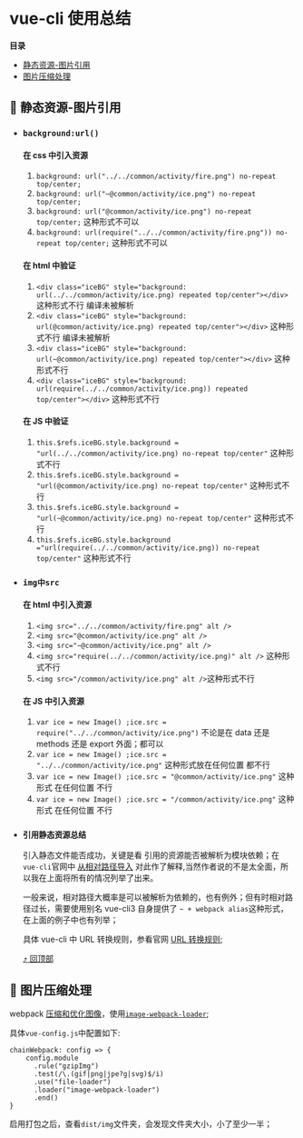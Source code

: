 # vue-cli 使用总结

**<span id="top">目录</span>**

- [静态资源-图片引用](#1)
- [图片压缩处理](#gzipImg)

## <span id="1">:palm_tree: 静态资源-图片引用 </span>

- ### `background:url()`

  #### 在 css 中引入资源

  1. `background: url("../../common/activity/fire.png") no-repeat top/center;`
  2. `background: url("~@common/activity/ice.png") no-repeat top/center;`
  3. `background: url("@common/activity/ice.png") no-repeat top/center;` 这种形式不可以
  4. `background: url(require("../../common/activity/fire.png")) no-repeat top/center;` 这种形式不可以

  #### 在 html 中验证

  1. `<div class="iceBG" style="background: url(../../common/activity/ice.png) repeated top/center"></div>` 这种形式不行 编译未被解析
  2. `<div class="iceBG" style="background: url(@common/activity/ice.png) repeated top/center"></div>` 这种形式不行 编译未被解析
  3. `<div class="iceBG" style="background: url(~@common/activity/ice.png) repeated top/center"></div>` 这种形式不行
  4. `<div class="iceBG" style="background: url(require(../../common/activity/ice.png)) repeated top/center"></div>` 这种形式不行

  #### 在 JS 中验证

  1. `this.$refs.iceBG.style.background = "url(../../common/activity/ice.png) no-repeat top/center"` 这种形式不行
  2. `this.$refs.iceBG.style.background = "url(@common/activity/ice.png) no-repeat top/center"` 这种形式不行
  3. `this.$refs.iceBG.style.background = "url(~@common/activity/ice.png) no-repeat top/center"` 这种形式不行
  4. `this.$refs.iceBG.style.background ="url(require(../../common/activity/ice.png)) no-repeat top/center"` 这种形式不行

- ### `img中src`

  #### 在 html 中引入资源

  1. `<img src="../../common/activity/fire.png" alt />`
  2. `<img src="@common/activity/ice.png" alt />`
  3. `<img src="~@common/activity/ice.png" alt />`
  4. `<img src="require(../../common/activity/ice.png)" alt />` 这种形式不行
  5. `<img src="/common/activity/ice.png" alt />`这种形式不行

  #### 在 JS 中引入资源

  1. `var ice = new Image() ;ice.src = require("../../common/activity/ice.png")` 不论是在 data 还是 methods 还是 export 外面；都可以
  2. `var ice = new Image() ;ice.src = "../../common/activity/ice.png"` 这种形式放在任何位置 都不行
  3. `var ice = new Image() ;ice.src = "@common/activity/ice.png"` 这种形式 在任何位置 不行
  4. `var ice = new Image() ;ice.src = "/common/activity/ice.png"` 这种形式 在任何位置 不行

- ### `引用静态资源总结`

  引入静态文件能否成功，关键是看 引用的资源能否被解析为模块依赖；在`vue-cli`官网中 [从相对路径导入](https://cli.vuejs.org/zh/guide/html-and-static-assets.html#%E4%BB%8E%E7%9B%B8%E5%AF%B9%E8%B7%AF%E5%BE%84%E5%AF%BC%E5%85%A5) 对此作了解释,当然作者说的不是太全面，所以我在上面将所有的情况列举了出来。

  一般来说，相对路径大概率是可以被解析为依赖的，也有例外；但有时相对路径过长，需要使用别名 vue-cli3 自身提供了 `~ + webpack alias`这种形式，在上面的例子中也有列举；

  具体 vue-cli 中 URL 转换规则，参看官网 [URL 转换规则](https://cli.vuejs.org/zh/guide/html-and-static-assets.html#url-%E8%BD%AC%E6%8D%A2%E8%A7%84%E5%88%99);

  [:arrow_heading_up: 回顶部](#top)

## <span id="gzipImg">:palm_tree: 图片压缩处理 </span>

webpack [压缩和优化图像](https://www.webpackjs.com/guides/asset-management/#%E5%8A%A0%E8%BD%BD%E5%9B%BE%E7%89%87)，使用[`image-webpack-loader`](https://github.com/tcoopman/image-webpack-loader/blob/master/package.json);

具体`vue-config.js`中配置如下:

```
chainWebpack: config => {
    config.module
      .rule("gzipImg")
      .test(/\.(gif|png|jpe?g|svg)$/i)
      .use("file-loader")
      .loader("image-webpack-loader")
      .end()
}
```

启用打包之后，查看`dist/img`文件夹，会发现文件夹大小，小了至少一半；
